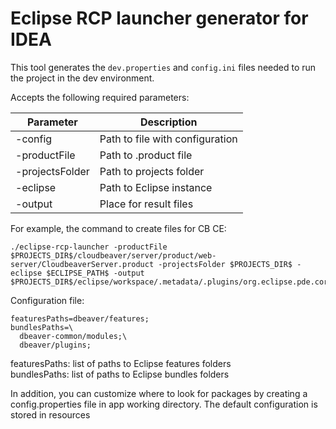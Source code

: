 # Eclipse RCP launcher generator for IDEA

This tool generates the `dev.properties` and `config.ini` files needed to run the project in the dev environment.

Accepts the following required parameters:

Parameter | Description
------|----
-config | Path to file with configuration 
-productFile | Path to .product file
-projectsFolder | Path to projects folder
-eclipse | Path to Eclipse instance
-output | Place for result files

For example, the command to create files for CB CE:

```
./eclipse-rcp-launcher -productFile $PROJECTS_DIR$/cloudbeaver/server/product/web-server/CloudbeaverServer.product -projectsFolder $PROJECTS_DIR$ -eclipse $ECLIPSE_PATH$ -output $PROJECTS_DIR$/eclipse/workspace/.metadata/.plugins/org.eclipse.pde.core/CloudbeaverServer.product'
```

Configuration file:
```properties
featuresPaths=dbeaver/features;
bundlesPaths=\
  dbeaver-common/modules;\
  dbeaver/plugins;
```
featuresPaths: list of paths to Eclipse features folders  
bundlesPaths: list of paths to Eclipse bundles folders

In addition, you can customize where to look for packages by creating a config.properties file in app working directory.
The default configuration is stored in resources
